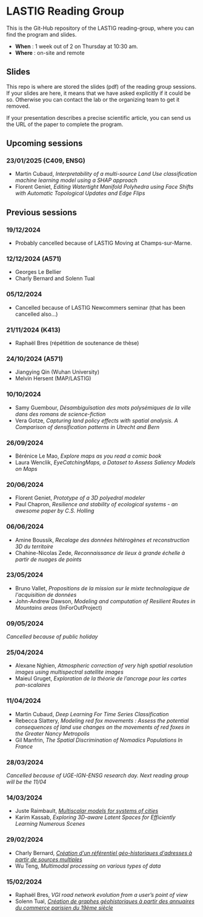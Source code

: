# LASTIG Reading Group

This is the Git-Hub repository of the LASTIG reading-group, where you can find the program and slides.

* **When** : 1 week out of 2 on Thursday at 10:30 am.
* **Where** : on-site and remote

## Slides

This repo is where are stored the slides (pdf) of the reading group sessions.
If your slides are here, it means that we have asked explicitly if it could be so.
Otherwise you can contact the lab or the organizing team to get it removed.

If your presentation describes a precise scientific article, you can send us the URL of the paper to complete the program.

## Upcoming sessions

### 23/01/2025 (C409, ENSG)
* Martin Cubaud, *Interpretability of a multi-source Land Use classification machine learning model using a SHAP approach*
* Florent Geniet, *Editing Watertight Manifold Polyhedra using Face Shifts with Automatic Topological Updates and Edge Flips*

## Previous sessions

### 19/12/2024
* Probably cancelled because of LASTIG Moving at Champs-sur-Marne.

### 12/12/2024 (A571)
* Georges Le Bellier
* Charly Bernard and Solenn Tual

### 05/12/2024
* Cancelled because of LASTIG Newcommers seminar (that has been cancelled also...)

### 21/11/2024 (K413)
* Raphaël Bres (répétition de soutenance de thèse)

### 24/10/2024 (A571)
* Jiangying Qin (Wuhan University)
* Melvin Hersent (MAP/LASTIG)

### 10/10/2024
* Samy Guembour, *Désambiguïsation des mots polysémiques de la ville dans des romans de science-fiction*
* Vera Gotze, *Capturing land policy effects with spatial analysis. A Comparison of densification patterns in Utrecht and Bern*

### 26/09/2024
* Bérénice Le Mao, *Explore maps as you read a comic book*
* Laura Wenclik, *EyeCatchingMaps, a Dataset to Assess Saliency Models on Maps*

### 20/06/2024
* Florent Geniet, *Prototype of a 3D polyedral modeler*
* Paul Chapron, *Resilience and stability of ecological systems - an awesome paper by C.S. Holling*

### 06/06/2024
* Amine Boussik, *Recalage des données hétérogènes et reconstruction 3D du territoire*
* Chahine-Nicolas Zede, *Reconnaissance de lieux à grande échelle à partir de nuages de points*

### 23/05/2024
* Bruno Vallet, *Propositions de la mission sur le mixte technologique de l'acquisition de données*
* John-Andrew Dawson, *Modeling and computation of Resilient Routes in Mountains areas* (InForOutProject)

### 09/05/2024
*Cancelled because of public holiday*

### 25/04/2024
- Alexane Nghien, *Atmospheric correction of very high spatial resolution images using multispectral satellite images*
- Maieul Gruget, *Exploration de la théorie de l’ancrage pour les cartes pan-scalaires*

### 11/04/2024
- Martin Cubaud, *Deep Learning For Time Series Classification*
- Rebecca Slattery, *Modeling red fox movements : Assess the potential consequences of land use changes on the movements of red foxes in the Greater Nancy Metropolis*
- Gil Manfrin, *The Spatial Discrimination of Nomadics Populations In France*

### 28/03/2024
*Cancelled because of UGE-IGN-ENSG research day. Next reading group will be the 11/04*

### 14/03/2024
- Juste Raimbault, *[Multiscalar models for systems of cities](https://hal.science/hal-04257833)*
- Karim Kassab, *Exploring 3D-aware Latent Spaces for Efficiently Learning Numerous Scenes*

### 29/02/2024
* Charly Bernard, *[Création d'un référentiel géo-historiques d'adresses à partir de sources multiples](https://hal.science/hal-04490732/document)*
* Wu Teng, *Multimodal processing on various types of data*

### 15/02/2024
* Raphaël Bres, *VGI road network evolution from a user’s point of view*
* Solenn Tual, *[Création de graphes géohistoriques à partir des annuaires du commerce parisien du 19ème siècle](https://github.com/soduco/atelier_graphes_geohistoriques_annuaires)*

